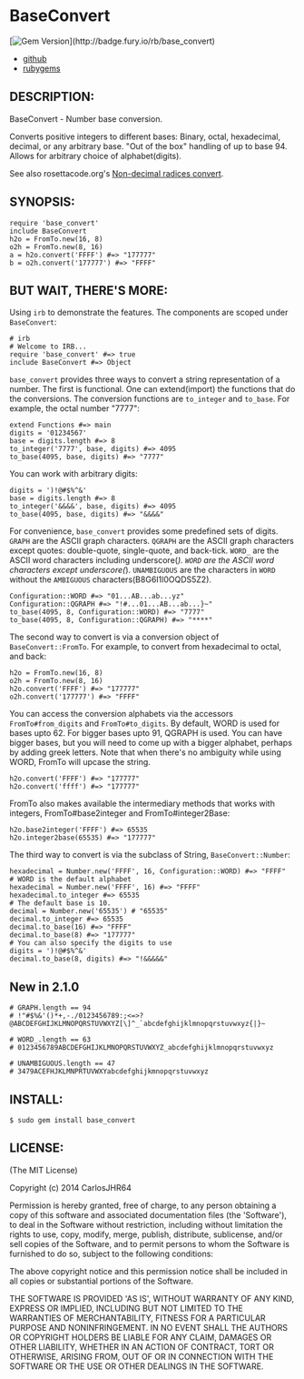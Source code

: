 # BaseConvert

[![Gem Version]("https://badge.fury.io/rb/base_convert.svg")](http://badge.fury.io/rb/base_convert)

* [github](https://www.github.com/carlosjhr64/base_convert)
* [rubygems](https://rubygems.org/gems/base_convert)

## DESCRIPTION:

BaseConvert - Number base conversion.

Converts positive integers to different bases:
Binary, octal, hexadecimal, decimal, or any arbitrary base.
"Out of the box" handling of up to base 94.
Allows for arbitrary choice of alphabet(digits).

See also rosettacode.org's [Non-decimal radices convert](http://rosettacode.org/wiki/Non-decimal_radices/Convert).

## SYNOPSIS:

    require 'base_convert'
    include BaseConvert
    h2o = FromTo.new(16, 8)
    o2h = FromTo.new(8, 16)
    a = h2o.convert('FFFF') #=> "177777"
    b = o2h.convert('177777') #=> "FFFF"

## BUT WAIT, THERE'S MORE:

Using `irb` to demonstrate the features.
The components are scoped under `BaseConvert`:

    # irb
    # Welcome to IRB...
    require 'base_convert' #=> true
    include BaseConvert #=> Object

`base_convert` provides three ways to convert a string representation of a number.
The first is functional.  One can extend(import) the functions that do the conversions.
The conversion functions are `to_integer` and `to_base`.
For example, the octal number "7777":

    extend Functions #=> main
    digits = '01234567'
    base = digits.length #=> 8
    to_integer('7777', base, digits) #=> 4095
    to_base(4095, base, digits) #=> "7777"

You can work with arbitrary digits:

    digits = ')!@#$%^&'
    base = digits.length #=> 8
    to_integer('&&&&', base, digits) #=> 4095
    to_base(4095, base, digits) #=> "&&&&"

For convenience, `base_convert` provides some predefined sets of digits.
`GRAPH` are the ASCII graph characters.
`QGRAPH` are the ASCII graph characters except quotes: double-quote, single-quote, and back-tick.
`WORD_` are the ASCII word characters including underscore(_).
`WORD` are the ASCII word characters except underscore(_).
`UNAMBIGUOUS` are the characters in `WORD` without the `AMBIGUOUS` characters(B8G6I1l0OQDS5Z2).

    Configuration::WORD #=> "01...AB...ab...yz"
    Configuration::QGRAPH #=> "!#...01...AB...ab...}~"
    to_base(4095, 8, Configuration::WORD) #=> "7777"
    to_base(4095, 8, Configuration::QGRAPH) #=> "****"

The second way to convert is via a conversion object of `BaseConvert::FromTo`.
For example, to convert from hexadecimal to octal, and back:

    h2o = FromTo.new(16, 8)
    o2h = FromTo.new(8, 16)
    h2o.convert('FFFF') #=> "177777"
    o2h.convert('177777') #=> "FFFF"

You can access the conversion alphabets via
the accessors `FromTo#from_digits` and `FromTo#to_digits`.
By default, WORD is used for bases upto 62.
For bigger bases upto 91, QGRAPH is used.
You can have bigger bases, but
you will need to come up with a bigger alphabet, perhaps
by adding greek letters.
Note that when there's no ambiguity while using WORD,
FromTo will upcase the string.

    h2o.convert('FFFF') #=> "177777"
    h2o.convert('ffff') #=> "177777"

FromTo also makes available the intermediary methods that works with integers,
FromTo#base2integer and FromTo#integer2Base:

    h2o.base2integer('FFFF') #=> 65535
    h2o.integer2base(65535) #=> "177777"

The third way to convert is via the subclass of String, `BaseConvert::Number`:

    hexadecimal = Number.new('FFFF', 16, Configuration::WORD) #=> "FFFF"
    # WORD is the default alphabet
    hexadecimal = Number.new('FFFF', 16) #=> "FFFF"
    hexadecimal.to_integer #=> 65535
    # The default base is 10.
    decimal = Number.new('65535') # "65535"
    decimal.to_integer #=> 65535
    decimal.to_base(16) #=> "FFFF"
    decimal.to_base(8) #=> "177777"
    # You can also specify the digits to use
    digits = ')!@#$%^&'
    decimal.to_base(8, digits) #=> "!&&&&&"

## New in 2.1.0

    # GRAPH.length == 94
    # !"#$%&'()*+,-./0123456789:;<=>?@ABCDEFGHIJKLMNOPQRSTUVWXYZ[\]^_`abcdefghijklmnopqrstuvwxyz{|}~

    # WORD_.length == 63
    # 0123456789ABCDEFGHIJKLMNOPQRSTUVWXYZ_abcdefghijklmnopqrstuvwxyz

    # UNAMBIGUOUS.length == 47
    # 3479ACEFHJKLMNPRTUVWXYabcdefghijkmnopqrstuvwxyz

## INSTALL:

    $ sudo gem install base_convert

## LICENSE:

(The MIT License)

Copyright (c) 2014 CarlosJHR64

Permission is hereby granted, free of charge, to any person obtaining
a copy of this software and associated documentation files (the
'Software'), to deal in the Software without restriction, including
without limitation the rights to use, copy, modify, merge, publish,
distribute, sublicense, and/or sell copies of the Software, and to
permit persons to whom the Software is furnished to do so, subject to
the following conditions:

The above copyright notice and this permission notice shall be
included in all copies or substantial portions of the Software.

THE SOFTWARE IS PROVIDED 'AS IS', WITHOUT WARRANTY OF ANY KIND,
EXPRESS OR IMPLIED, INCLUDING BUT NOT LIMITED TO THE WARRANTIES OF
MERCHANTABILITY, FITNESS FOR A PARTICULAR PURPOSE AND NONINFRINGEMENT.
IN NO EVENT SHALL THE AUTHORS OR COPYRIGHT HOLDERS BE LIABLE FOR ANY
CLAIM, DAMAGES OR OTHER LIABILITY, WHETHER IN AN ACTION OF CONTRACT,
TORT OR OTHERWISE, ARISING FROM, OUT OF OR IN CONNECTION WITH THE
SOFTWARE OR THE USE OR OTHER DEALINGS IN THE SOFTWARE.
